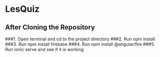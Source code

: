 # LesQuiz

## After Cloning the Repository
###1. Open terminal and cd to the project directory
###2. Run npm install
###3. Run npm install firebase
###4. Run npm install @angular/fire
###5. Run ionic serve and see if it is working

